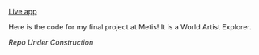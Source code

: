 <a href="www.allisonchau.com/projects/kojak">Live app</a>

Here is the code for my final project at Metis!  It is a World Artist Explorer.

<em>Repo Under Construction</em>